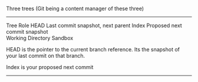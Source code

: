 
Three trees (Git being a content manager of these three)

---
Tree               Role
HEAD             Last commit snapshot, next parent
Index              Proposed next commit snapshot       
Working Directory    Sandbox



HEAD is the pointer to the current branch reference. Its the snapshot of your last commit on that branch.

Index is your proposed next commit

---

